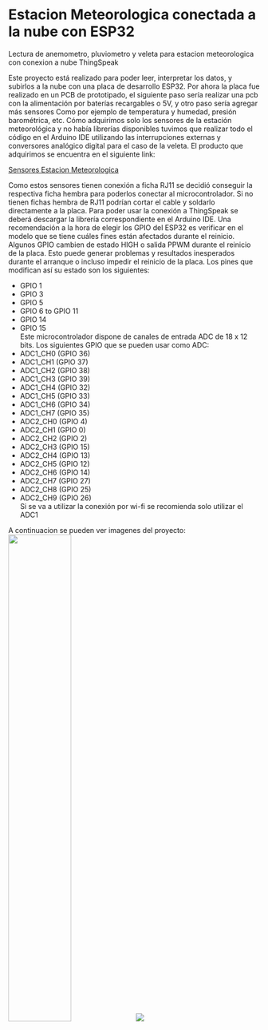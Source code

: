 Estacion Meteorologica conectada a la nube con ESP32
============= 
Lectura de anemometro, pluviometro y veleta para estacion meteorologica con conexion a nube ThingSpeak

Este proyecto está realizado para poder leer, interpretar los datos, y subirlos a la nube con una placa de desarrollo ESP32. Por ahora la placa fue realizado en un PCB de prototipado, el siguiente paso sería realizar una pcb con la alimentación por baterías recargables o 5V, y otro paso sería agregar más sensores Como por ejemplo de temperatura y humedad, presión barométrica, etc. Cómo adquirimos solo los sensores de la estación meteorológica y no había librerías disponibles tuvimos que realizar todo el código en el Arduino IDE utilizando las interrupciones externas y conversores analógico digital para el caso de la veleta. El producto que adquirimos se encuentra en el siguiente link:

[Sensores Estacion Meteorologica](https://dynamoelectronics.com/tienda/kit-medidor-meteorologico/)

Como estos sensores tienen conexión a ficha RJ11 se decidió conseguir la respectiva ficha hembra para poderlos conectar al microcontrolador. Si no tienen fichas hembra de RJ11 podrían cortar el cable y soldarlo directamente a la placa.
Para poder usar la conexión a ThingSpeak se deberá descargar la librería correspondiente en el Arduino IDE. Una recomendación a la hora de elegir los GPIO del ESP32 es verificar en el modelo que se tiene cuáles fines están afectados durante el reinicio. Algunos GPIO cambien de estado HIGH o salida PPWM durante el reinicio de la placa. Esto puede generar problemas y resultados inesperados durante el arranque o incluso impedir el reinicio de la placa. Los pines que modifican así su estado son los siguientes:
- GPIO 1
- GPIO 3
- GPIO 5
- GPIO 6 to GPIO 11
- GPIO 14
- GPIO 15<br>
Este microcontrolador dispone de canales de entrada ADC de 18 x 12 bits. Los siguientes GPIO que se pueden usar como ADC:
- ADC1_CH0 (GPIO 36)
- ADC1_CH1 (GPIO 37)
- ADC1_CH2 (GPIO 38)
- ADC1_CH3 (GPIO 39)
- ADC1_CH4 (GPIO 32)
- ADC1_CH5 (GPIO 33)
- ADC1_CH6 (GPIO 34)
- ADC1_CH7 (GPIO 35)
- ADC2_CH0 (GPIO 4)
- ADC2_CH1 (GPIO 0)
- ADC2_CH2 (GPIO 2)
- ADC2_CH3 (GPIO 15)
- ADC2_CH4 (GPIO 13)
- ADC2_CH5 (GPIO 12)
- ADC2_CH6 (GPIO 14)
- ADC2_CH7 (GPIO 27)
- ADC2_CH8 (GPIO 25)
- ADC2_CH9 (GPIO 26)<br>
Si se va a utilizar la conexión por wi-fi se recomienda solo utilizar el ADC1

A continuacion se pueden ver imagenes del proyecto:<br>
<img src="https://github.com/javibautistam/estacionMeteorologicaESP32/tree/main/images/semidesarmado.jpg" width="50%">
![]([https://pandao.github.io/editor.md/examples/images/4.jpg](https://github.com/javibautistam/estacionMeteorologicaESP32/tree/main/images/semidesarmado.jpg))
